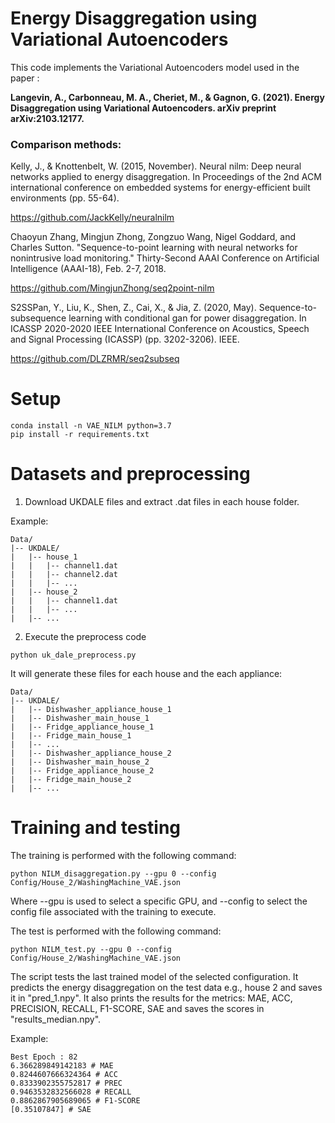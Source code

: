 # Energy Disaggregation using Variational Autoencoders
This code implements the Variational Autoencoders model used in the paper : 

**Langevin, A., Carbonneau, M. A., Cheriet, M., & Gagnon, G. (2021). Energy Disaggregation using Variational Autoencoders. arXiv preprint arXiv:2103.12177.**

### Comparison methods:

Kelly, J., & Knottenbelt, W. (2015, November). Neural nilm: Deep neural networks applied to energy disaggregation. In Proceedings of the 2nd ACM international conference on embedded systems for energy-efficient built environments (pp. 55-64).

https://github.com/JackKelly/neuralnilm

Chaoyun Zhang, Mingjun Zhong, Zongzuo Wang, Nigel Goddard, and Charles Sutton. "Sequence-to-point learning with neural networks for nonintrusive load monitoring." Thirty-Second AAAI Conference on Artificial Intelligence (AAAI-18), Feb. 2-7, 2018.

https://github.com/MingjunZhong/seq2point-nilm

S2SSPan, Y., Liu, K., Shen, Z., Cai, X., & Jia, Z. (2020, May). Sequence-to-subsequence learning with conditional gan for power disaggregation. In ICASSP 2020-2020 IEEE International Conference on Acoustics, Speech and Signal Processing (ICASSP) (pp. 3202-3206). IEEE.

https://github.com/DLZRMR/seq2subseq


# Setup

```
conda install -n VAE_NILM python=3.7
pip install -r requirements.txt
```

# Datasets and preprocessing

1. Download UKDALE files and extract .dat files in each house folder.

Example:
```
Data/
|-- UKDALE/
|   |-- house_1
|   |   |-- channel1.dat
|   |   |-- channel2.dat
|   |   |-- ...
|   |-- house_2
|   |   |-- channel1.dat
|   |   |-- ...
|   |-- ...
```

2. Execute the preprocess code
```
python uk_dale_preprocess.py
```

It will generate these files for each house and the each appliance:
```
Data/
|-- UKDALE/
|   |-- Dishwasher_appliance_house_1
|   |-- Dishwasher_main_house_1
|   |-- Fridge_appliance_house_1
|   |-- Fridge_main_house_1
|   |-- ...
|   |-- Dishwasher_appliance_house_2
|   |-- Dishwasher_main_house_2
|   |-- Fridge_appliance_house_2
|   |-- Fridge_main_house_2
|   |-- ...
```

# Training and testing
The training is performed with the following command:
```
python NILM_disaggregation.py --gpu 0 --config Config/House_2/WashingMachine_VAE.json
```

Where --gpu is used to select a specific GPU, and --config to select the config file associated with the training to execute.

The test is performed with the following command:
```
python NILM_test.py --gpu 0 --config Config/House_2/WashingMachine_VAE.json
```
The script tests the last trained model of the selected configuration. It predicts the energy disaggregation on the test data e.g., house 2 and saves it in "pred_1.npy". It also prints the results for the metrics: MAE, ACC, PRECISION, RECALL, F1-SCORE, SAE and saves the scores in "results_median.npy".

Example:
```
Best Epoch : 82
6.366289849142183 # MAE
0.8244607666324364 # ACC
0.8333902355752817 # PREC
0.9463532832566028 # RECALL
0.8862867905689065 # F1-SCORE
[0.35107847] # SAE
```
